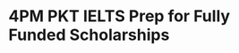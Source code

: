 # 4PM PKT IELTS Prep for Fully Funded Scholarships

<!-- - ## Week 1

   1. [Day 1](https://www.facebook.com/iCodeguru/videos/1309003363623961)
   2. [Day 2]()
   3. [Day 3]()
   4. [Day 4]()
   5. [Day 5]() -->

<!-- - ## Week 

   1. [Day 1]()
   2. [Day 2]()
   3. [Day 3]()
   4. [Day 4]()
   5. [Day 5]() -->